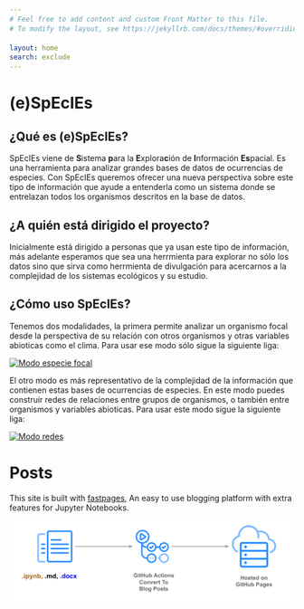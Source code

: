 ```yaml
---
# Feel free to add content and custom Front Matter to this file.
# To modify the layout, see https://jekyllrb.com/docs/themes/#overriding-theme-defaults

layout: home
search: exclude
---
```


# (e)SpEcIEs

## ¿Qué es (e)SpEcIEs?

SpEcIEs viene de **S**istema **p**ara la **E**xplora**c**ión de **I**nformación **Es**pacial. Es una herramienta para analizar grandes bases de datos de ocurrencias de especies. Con SpEcIEs queremos ofrecer una nueva perspectiva sobre este tipo de información que ayude a entenderla como un sistema donde se entrelazan todos los organismos descritos en la base de datos. 

## ¿A quién está dirigido el proyecto?

Inicialmente está dirigido a personas que ya usan este tipo de información, más adelante esperamos que sea una herrmienta para explorar no sólo los datos sino que sirva como herrmienta de divulgación para acercarnos a la complejidad de los sistemas ecológicos y su estudio.

## ¿Cómo uso SpEcIEs?

Tenemos dos modalidades, la primera permite analizar un organismo focal desde la perspectiva de su relación con otros organismos y otras variables abioticas como el clima. Para usar ese modo sólo sigue la siguiente liga:

[![Modo especie focal](images/niche-screenshot.png "Modo especie focal")][niche_screen]

El otro modo es más representativo de la complejidad de la información que contienen estas bases de ocurrencias de especies. En este modo puedes construir redes de relaciones entre grupos de organismos, o también entre organismos y variables abioticas. Para usar este modo sigue la siguiente liga:

[![Modo redes](images/graph-screenshot.png "Modo redes")][graph_screen]



[niche_screen]: http://species.conabio.gob.mx/dbdev/geoportal_v0.1.html
[graph_screen]: http://species.conabio.gob.mx/dbdev/comunidad_v0.1.html

# Posts

This site is built with [fastpages](https://github.com/fastai/fastpages), An easy to use blogging platform with extra features for Jupyter Notebooks.

![](images/diagram.png "https://github.com/fastai/fastpages")
